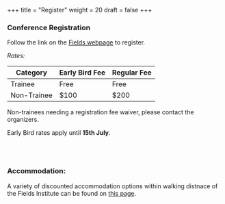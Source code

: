 +++
title = "Register"
weight = 20
draft = false
+++


### Conference Registration

Follow the link on the [Fields webpage](http://www.fields.utoronto.ca/activities/25-26/BrainModes) to register. 

*Rates:*

| Category            | Early Bird Fee | Regular Fee | 
|---------------------|----------------|-------------|
| Trainee             | Free           | Free        | 
| Non-Trainee         | $100           | $200        | 

Non-trainees needing a registration fee waiver, please contact the organizers. 

Early Bird rates apply until **15th July**. 



<br> <br> 

### Accommodation: 

A variety of discounted accommodation options within walking distnace of the Fields Institute can be found on [this page](https://www.fields.utoronto.ca/resources/housing-resources).

